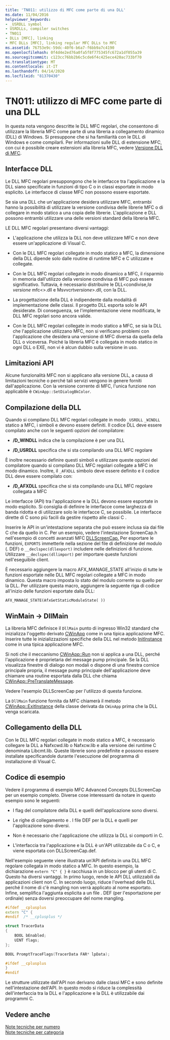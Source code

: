 ```yaml
---
title: 'TN011: utilizzo di MFC come parte di una DLL'
ms.date: 11/04/2016
helpviewer_keywords:
- _USRDLL symbol
- USRDLLs, compiler switches
- TN011
- DLLs [MFC], linking
- MFC DLLs [MFC], linking regular MFC DLLs to MFC
ms.assetid: 76753e9c-59dc-40f6-b6a7-f6bb9a7c4190
ms.openlocfilehash: 0f4d4e2ed76a0fa5f8f775345fc672a1df055a39
ms.sourcegitcommit: c123cc76bb2b6c5cde6f4c425ece420ac733bf70
ms.translationtype: MT
ms.contentlocale: it-IT
ms.lasthandoff: 04/14/2020
ms.locfileid: "81370430"
---
```

# <a name="tn011-using-mfc-as-part-of-a-dll"></a>TN011: utilizzo di MFC come parte di una DLL

In questa nota vengono descritte le DLL MFC regolari, che consentono di utilizzare la libreria MFC come parte di una libreria a collegamento dinamico (DLL) di Windows. Si presuppone che si ha familiarità con le DLL di Windows e come compilarli. Per informazioni sulle DLL di estensione MFC, con cui è possibile creare estensioni alla libreria MFC, vedere [Versione DLL di MFC](../mfc/tn033-dll-version-of-mfc.md).

## <a name="dll-interfaces"></a>Interfacce DLL

Le DLL MFC regolari presuppongono che le interfacce tra l'applicazione e la DLL siano specificate in funzioni di tipo C o in classi esportate in modo esplicito. Le interfacce di classe MFC non possono essere esportate.

Se sia una DLL che un'applicazione desidera utilizzare MFC, entrambi hanno la possibilità di utilizzare la versione condivisa delle librerie MFC o di collegare in modo statico a una copia delle librerie. L'applicazione e DLL possono entrambi utilizzare una delle versioni standard della libreria MFC.

LE DLL MFC regolari presentano diversi vantaggi:

- L'applicazione che utilizza la DLL non deve utilizzare MFC e non deve essere un'applicazione di Visual C.

- Con le DLL MFC regolari collegate in modo statico a MFC, la dimensione della DLL dipende solo dalle routine di runtime MFC e C utilizzate e collegate.

- Con le DLL MFC regolari collegate in modo dinamico a MFC, il risparmio in memoria dall'utilizzo della versione condivisa di MFC può essere significativo. Tuttavia, è necessario distribuire le DLL\<condivise,*la versione* mfc\<>.dll e Msvvcrt*versione*>.dll, con la DLL.

- La progettazione della DLL è indipendente dalla modalità di implementazione delle classi. Il progetto DLL esporta solo le API desiderate. Di conseguenza, se l'implementazione viene modificata, le DLL MFC regolari sono ancora valide.

- Con le DLL MFC regolari collegate in modo statico a MFC, se sia la DLL che l'applicazione utilizzano MFC, non si verificano problemi con l'applicazione che desidera una versione di MFC diversa da quella della DLL o viceversa. Poiché la libreria MFC è collegata in modo statico in ogni DLL o EXE, non vi è alcun dubbio sulla versione in uso.

## <a name="api-limitations"></a>Limitazioni API

Alcune funzionalità MFC non si applicano alla versione DLL, a causa di limitazioni tecniche o perché tali servizi vengono in genere forniti dall'applicazione. Con la versione corrente di MFC, l'unica funzione non applicabile è `CWinApp::SetDialogBkColor`.

## <a name="building-your-dll"></a>Compilazione della DLL

Quando si compilano DLL MFC regolari collegate in modo `_USRDLL` `_WINDLL` statico a MFC, i simboli e devono essere definiti. Il codice DLL deve essere compilato anche con le seguenti opzioni del compilatore:

- **/D_WINDLL** indica che la compilazione è per una DLL

- **/D_USRDLL** specifica che si sta compilando una DLL MFC regolare

È inoltre necessario definire questi simboli e utilizzare queste opzioni del compilatore quando si compilano DLL MFC regolari collegate a MFC in modo dinamico. Inoltre, il `_AFXDLL` simbolo deve essere definito e il codice DLL deve essere compilato con:

- **/D_AFXDLL** specifica che si sta compilando una DLL MFC regolare collegata a MFC

Le interfacce (API) tra l'applicazione e la DLL devono essere esportate in modo esplicito. Si consiglia di definire le interfacce come larghezza di banda ridotta e di utilizzare solo le interfacce C, se possibile. Le interfacce dirette di C sono più facili da gestire rispetto alle classi C .

Inserire le API in un'intestazione separata che può essere inclusa sia dai file C che da quello in C. Per un esempio, vedere l'intestazione ScreenCap.h nell'esempio di concetti avanzati MFC [DLLScreenCap.](../overview/visual-cpp-samples.md) Per esportare le funzioni, `EXPORTS` immetterle nella sezione del file di definizione del modulo (. DEF) o `__declspec(dllexport)` includere nelle definizioni di funzione. Utilizzare `__declspec(dllimport)` per importare queste funzioni nell'eseguibile client.

È necessario aggiungere la macro AFX_MANAGE_STATE all'inizio di tutte le funzioni esportate nelle DLL MFC regolari collegate a MFC in modo dinamico. Questa macro imposta lo stato del modulo corrente su quello per la DLL. Per utilizzare questa macro, aggiungere la seguente riga di codice all'inizio delle funzioni esportate dalla DLL:

`AFX_MANAGE_STATE(AfxGetStaticModuleState( ))`

## <a name="winmain---dllmain"></a>WinMain -> DllMain

La libreria MFC definisce il `DllMain` punto di ingresso Win32 standard che inizializza l'oggetto derivato [CWinApp](../mfc/reference/cwinapp-class.md) come in una tipica applicazione MFC. Inserire tutte le inizializzazioni specifiche della DLL nel metodo [InitInstance](../mfc/reference/cwinapp-class.md#initinstance) come in una tipica applicazione MFC.

Si noti che il meccanismo [CWinApp::Run](../mfc/reference/cwinapp-class.md#run) non si applica a una DLL, perché l'applicazione è proprietaria del message pump principale. Se la DLL visualizza finestre di dialogo non modali o dispone di una finestra cornice principale propria, il message pump principale dell'applicazione deve chiamare una routine esportata dalla DLL che chiama [CWinApp::PreTranslateMessage](../mfc/reference/cwinapp-class.md#pretranslatemessage).

Vedere l'esempio DLLScreenCap per l'utilizzo di questa funzione.

La `DllMain` funzione fornita da MFC chiamerà il metodo [CWinApp::ExitInstance](../mfc/reference/cwinapp-class.md#exitinstance) della classe derivata da `CWinApp` prima che la DLL venga scaricata.

## <a name="linking-your-dll"></a>Collegamento della DLL

Con le DLL MFC regolari collegate in modo statico a MFC, è necessario collegare la DLL a Nafxcwd.lib o Nafxcw.lib e alla versione dei runtime C denominata Libcmt.lib. Queste librerie sono predefinite e possono essere installate specificandole durante l'esecuzione del programma di installazione di Visual C.

## <a name="sample-code"></a>Codice di esempio

Vedere il programma di esempio MFC Advanced Concepts DLLScreenCap per un esempio completo. Diverse cose interessanti da notare in questo esempio sono le seguenti:

- I flag del compilatore della DLL e quelli dell'applicazione sono diversi.

- Le righe di collegamento e . I file DEF per la DLL e quelli per l'applicazione sono diversi.

- Non è necessario che l'applicazione che utilizza la DLL si comporti in C.

- L'interfaccia tra l'applicazione e la DLL è un'API utilizzabile da C o C, e viene esportata con DLLScreenCap.def.

Nell'esempio seguente viene illustrata un'API definita in una DLL MFC regolare collegata in modo statico a MFC. In questo esempio, la dichiarazione `extern "C" { }` è racchiusa in un blocco per gli utenti di C. Questo ha diversi vantaggi. In primo luogo, rende le API DLL utilizzabili da applicazioni client non C. In secondo luogo, riduce l'overhead delle DLL perché il nome di c'è mangling non verrà applicato al nome esportato. Infine, semplifica l'aggiunta esplicita a un file . DEF (per l'esportazione per ordinale) senza doversi preoccupare del nome mangling.

```cpp
#ifdef __cplusplus
extern "C" {
#endif  /* __cplusplus */

struct TracerData
{
    BOOL bEnabled;
    UINT flags;
};

BOOL PromptTraceFlags(TracerData FAR* lpData);

#ifdef __cplusplus
}
#endif
```

Le strutture utilizzate dall'API non derivano dalle classi MFC e sono definite nell'intestazione dell'API. In questo modo si riduce la complessità dell'interfaccia tra la DLL e l'applicazione e la DLL è utilizzabile dai programmi C.

## <a name="see-also"></a>Vedere anche

[Note tecniche per numero](../mfc/technical-notes-by-number.md)<br/>
[Note tecniche per categoria](../mfc/technical-notes-by-category.md)
